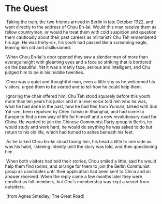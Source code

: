 # The Quest

​      Taking the train, the two friends arrived in Berlin in late October 1922, and went directly to the address of Chou En-lai. Would this man receive them as fellow countrymen, or would he treat them with cold suspicion and question them cautiously about their past careers as militarist? Chu Teh remembered his age. He was thirty-six, his youth had passed like a screaming eagle, leaving him old and disillusioned.

​		When Chou En-lai's door opened they saw a slender man of more than average height with gleaming eyes and a face so striking that is bordered on the beautiful. Yet it was a manly face, serious and intelligent, and Chu judged him to be in his middle twenties.

​		Chou was a quiet and thoughtful man, even a little shy as he welcomed his visitors, urged them to be seated and to tell how he could help them.

​		Ignoring the chair offered him, Chu Teh stood squarely before this youth more than ten years his junior and in a level voice told him who he was, what he had done in the past, how he had fled from Yunnan, talked with Sun Yat-sen, been repulsed by Chen Tuhsiu in Shanghai, and had come to Europe to find a new way of life for himself and a new revolutionary road for China. He wanted to join the Chinese Communist Party group in Berlin, he would study and work hard, he would do anything he was asked to do but return to his old life, which had turned to ashes beneath his feet.

​		As he talked Chou En-lai stood facing him, his head a little to one side as was his habit, listening intently until the story was told, and then questioning him.

​		When both visitors had told their stories, Chou smiled a little, said he would help them find rooms, and arrange for them to join the Berlin Communist group as candidates until their application had been sent to China and an answer received. When the reply came a few months later they were enrolled as full members, but Chu's membership was kept a secret from outsiders.

​																		(from Agnes Smedley, The Great Road)